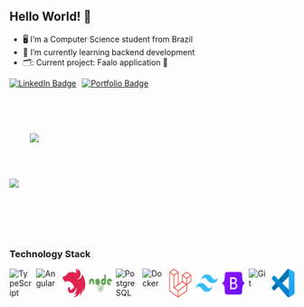 ## Hello World! 👋

- 🖥️ I’m a Computer Science student from Brazil
- 🌱 I’m currently learning backend development
- 🗂️: Current project: Faalo application 💬

<div style="display: flex; gap: 10px; align-items: center;">
  <a href="https://www.linkedin.com/in/maria-elisa-lima-pedro-ab5178257/">
    <img src="https://img.shields.io/badge/LinkedIn-blue?style=for-the-badge&logo=linkedin&logoColor=white" alt="LinkedIn Badge"/> 
  </a>

  <a href="">
    <img src="https://img.shields.io/badge/Portfolio-%239333ea?style=for-the-badge&logo=about-dot-me&logoColor=white" alt="Portfolio Badge"/>
  </a>
</div>


<div style="display: flex; align-items: center; gap: 20px; padding-top: 80px">
  <a>
    <img loading="lazy" height="180em" src="https://github-readme-stats.vercel.app/api/top-langs/?username=mariaelisalp&layout=compact&langs_count=7&theme=dracula"/>
  </a>

  <img height="180px" src="https://i.pinimg.com/originals/f9/ba/23/f9ba232d6b18c80b3a95c1ec8dc1c796.gif"/>
</div>

### Technology Stack

<div style="display: flex; gap: 7px;">
  <img align="left" alt="TypeScript" width="40px" src="https://cdn.jsdelivr.net/gh/devicons/devicon/icons/typescript/typescript-original.svg" />
  <img align="left" alt="Angular" width="40px" src="https://files.brandlogos.net/svg/sbXzVXnLZr/angular-icon-logo-brandlogos.net_mkt2nazz1.svg" />
  <img align="left" alt="NestJS" width="40px" src="https://github.com/devicons/devicon/blob/master/icons/nestjs/nestjs-original.svg" />
  <img align="left" alt="Node.js" width="40px" src="https://github.com/devicons/devicon/blob/master/icons/nodejs/nodejs-plain-wordmark.svg" />
  <img align="left" alt="PostgreSQL" width="40px" src="https://cdn.jsdelivr.net/gh/devicons/devicon/icons/postgresql/postgresql-original.svg" />
  <img align="left" alt="Docker" width="40px" src="https://cdn.jsdelivr.net/gh/devicons/devicon/icons/docker/docker-original.svg" />
  <img align="left" alt="Laravel" width="40px" src="https://github.com/devicons/devicon/blob/master/icons/laravel/laravel-original.svg" />
  <img align="left" alt="Tailwind CSS" width="40px" src="https://github.com/devicons/devicon/blob/master/icons/tailwindcss/tailwindcss-original.svg" />
  <img align="left" alt="Bootstrap" width="40px" src="https://github.com/devicons/devicon/blob/master/icons/bootstrap/bootstrap-original.svg" />
  <img align="left" alt="Git" width="40px" src="https://www.svgrepo.com/show/303548/git-icon-logo.svg" />
  <img align="left" alt="VS Code" width="40px" src="https://raw.githubusercontent.com/devicons/devicon/ca28c779441053191ff11710fe24a9e6c23690d6/icons/vscode/vscode-original.svg" />
</div>

